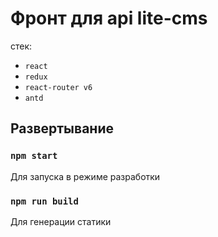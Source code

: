 # Фронт для api lite-cms

стек:
- `react`
- `redux`
- `react-router v6`
- `antd`

## Развертывание

### `npm start`
 Для запуска в режиме разработки
### `npm run build`
 Для генерации статики
